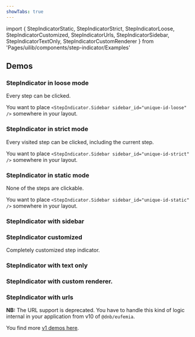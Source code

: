 ```yaml
---
showTabs: true
---
```


import {
StepIndicatorStatic,
StepIndicatorStrict,
StepIndicatorLoose,
StepIndicatorCustomized,
StepIndicatorUrls,
StepIndicatorSidebar,
StepIndicatorTextOnly,
StepIndicatorCustomRenderer
} from 'Pages/uilib/components/step-indicator/Examples'

## Demos

### StepIndicator in loose mode

Every step can be clicked.

You want to place `<StepIndicator.Sidebar sidebar_id="unique-id-loose" />` somewhere in your layout.

<StepIndicatorLoose />

### StepIndicator in strict mode

Every visited step can be clicked, including the current step.

You want to place `<StepIndicator.Sidebar sidebar_id="unique-id-strict" />` somewhere in your layout.

<StepIndicatorStrict />

### StepIndicator in static mode

None of the steps are clickable.

You want to place `<StepIndicator.Sidebar sidebar_id="unique-id-static" />` somewhere in your layout.

<StepIndicatorStatic />

### StepIndicator with sidebar

<StepIndicatorSidebar />

### StepIndicator customized

Completely customized step indicator.

<StepIndicatorCustomized />

### StepIndicator with text only

<StepIndicatorTextOnly />

### StepIndicator with custom renderer.

<StepIndicatorCustomRenderer />

### StepIndicator with urls

**NB:** The URL support is deprecated. You have to handle this kind of logic internal in your application from v10 of `@dnb/eufemia`.

You find more [v1 demos here](/uilib/components/step-indicator/demos-v1).

<StepIndicatorUrls />
